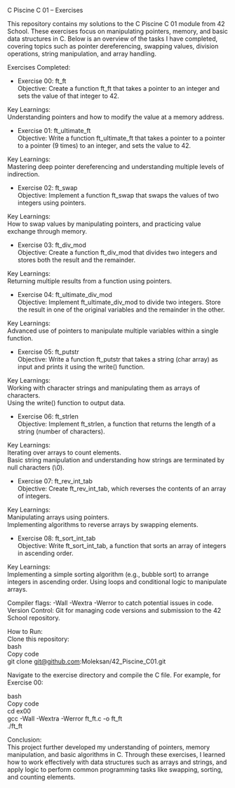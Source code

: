 C Piscine C 01 – Exercises  
  
This repository contains my solutions to the C Piscine C 01 module from 42 School. These exercises focus on manipulating pointers, memory, and basic data structures in C. Below is an overview of the tasks I have completed, covering topics such as pointer dereferencing, swapping values, division operations, string manipulation, and array handling.  
  
Exercises Completed:  
  
- Exercise 00: ft_ft  
Objective: Create a function ft_ft that takes a pointer to an integer and sets the value of that integer to 42.  
  
Key Learnings:  
Understanding pointers and how to modify the value at a memory address.  
  
- Exercise 01: ft_ultimate_ft  
Objective: Write a function ft_ultimate_ft that takes a pointer to a pointer to a pointer (9 times) to an integer, and sets the value to 42.  
    
Key Learnings:  
Mastering deep pointer dereferencing and understanding multiple levels of indirection.  
    
- Exercise 02: ft_swap  
Objective: Implement a function ft_swap that swaps the values of two integers using pointers.  
  
Key Learnings:  
How to swap values by manipulating pointers, and practicing value exchange through memory.    
   
- Exercise 03: ft_div_mod  
Objective: Create a function ft_div_mod that divides two integers and stores both the result and the remainder.  
   
Key Learnings:  
Returning multiple results from a function using pointers.   
   
- Exercise 04: ft_ultimate_div_mod  
Objective: Implement ft_ultimate_div_mod to divide two integers. Store the result in one of the original variables and the remainder in the  other.  
   
Key Learnings:  
Advanced use of pointers to manipulate multiple variables within a single function.  
   
- Exercise 05: ft_putstr  
Objective: Write a function ft_putstr that takes a string (char array) as input and prints it using the write() function.  
   
Key Learnings:  
Working with character strings and manipulating them as arrays of characters.  
Using the write() function to output data.  
   
- Exercise 06: ft_strlen   
Objective: Implement ft_strlen, a function that returns the length of a string (number of characters).  
   
Key Learnings:  
Iterating over arrays to count elements.  
Basic string manipulation and understanding how strings are terminated by null characters (\0).  
  
- Exercise 07: ft_rev_int_tab  
Objective: Create ft_rev_int_tab, which reverses the contents of an array of integers.  

  
Key Learnings:  
Manipulating arrays using pointers.  
Implementing algorithms to reverse arrays by swapping elements.  
  
- Exercise 08: ft_sort_int_tab  
Objective: Write ft_sort_int_tab, a function that sorts an array of integers in ascending order.  
  
  
Key Learnings:  
Implementing a simple sorting algorithm (e.g., bubble sort) to arrange integers in ascending order.
Using loops and conditional logic to manipulate arrays.  
  
  
Compiler flags: -Wall -Wextra -Werror to catch potential issues in code.  
Version Control: Git for managing code versions and submission to the 42 School repository.  
  
How to Run:  
Clone this repository:  
bash  
Copy code  
git clone git@github.com:Moleksan/42_Piscine_C01.git   
  
Navigate to the exercise directory and compile the C file. For example, for Exercise 00:  
  
bash  
Copy code  
cd ex00  
gcc -Wall -Wextra -Werror ft_ft.c -o ft_ft  
./ft_ft  
  
Conclusion:  
This project further developed my understanding of pointers, memory manipulation, and basic algorithms in C. Through these exercises, I  learned how to work effectively with data structures such as arrays and strings, and apply logic to perform common programming tasks like  swapping, sorting, and counting elements.  

